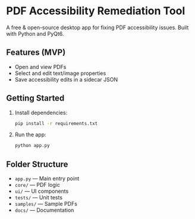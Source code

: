 # PDF Accessibility Remediation Tool

A free & open-source desktop app for fixing PDF accessibility issues. Built with Python and PyQt6.

## Features (MVP)
- Open and view PDFs
- Select and edit text/image properties
- Save accessibility edits in a sidecar JSON

## Getting Started
1. Install dependencies:
   ```sh
   pip install -r requirements.txt
   ```
2. Run the app:
   ```sh
   python app.py
   ```

## Folder Structure
- `app.py` — Main entry point
- `core/` — PDF logic
- `ui/` — UI components
- `tests/` — Unit tests
- `samples/` — Sample PDFs
- `docs/` — Documentation
